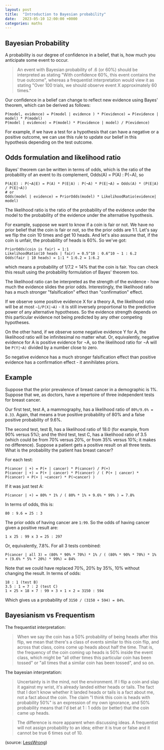 ```yaml
---
layout: post
title:  "Introduction to Bayesian probability"
date:   2023-05-10 12:00:00 +0000
categories: maths
---
```


## Bayesian Probability

A probability is our degree of confidence in a belief, that is, how much you anticipate some event to occur.

> An event with Bayesian probability of .6 (or 60%) should be interpreted as stating
> "With confidence 60%, this event contains the true outcome", whereas a frequentist interpretation would view it as stating 
> "Over 100 trials, we should observe event X approximately 60 times."

Our confidence in a belief can change to reflect new evidence using Bayes' theorem, which can be derived as follows:

```
P(model, evidence) = P(model | evidence ) * P(evidence) = P(evidence | model) * P(model)
P(model | evidence) = P(model) * P(evidence | model) / P(evidence)
```

For example, if we have a test for a hypothesis that can have a negative or a positive outcome, we can use this rule to update our belief in this hypothesis 
depending on the test outcome.

## Odds formulation and likelihood ratio

Bayes' theorem can be written in terms of odds, which is the ratio of the probability of an event to its complement, Odds(A) = P(A) : P(¬A), so

```
P(A|E) : P(¬A|E) = P(A) * P(E|A) : P(¬A) * P(E|¬A) = Odds(A) * (P(E|A) / P(E|¬A))
# or
Odds(model | evidence) = PriorOdds(model) * LikelihoodRatio(evidence| model)
```

The likelihood ratio is the ratio of the probability of the evidence under the model to the probability of the evidence under the alternative hypothesis.

For example, suppose we want to know if a coin is fair or not. We have no prior belief that the coin is fair or not, so the the prior odds are 1:1. Let's say we flip the coin 10 times and get 10 heads. And let's also assume that, if the coin is unfair, the probability of heads is 60%. So we've got:

```
PriorOdds(coin is fair) = 1:1
LikelihoodRatio(10 heads | fair) = 0.5^10 : 0.6^10 ~ 1 : 6.2
Odds(fair | 10 heads) = 1:1 * 1:6.2 = 1:6.2
```

which means a probability of 1/7.2 = 14% that the coin is fair. You can check this result using the probability formulation of Bayes' theorem too.

The likelihood ratio can be interpreted as the strength of the evidence - how much the evidence slides the prior odds. Interestingly, the likelihood ratio has a much stronger "falsification" effect than "confirmation" effect. 

If we observe some positive evidence X for a theory A, the likelihood ratio will be at most `~1/P(X|¬A)` - it is still inversely proportional to the predictive power of any alternative hypotheses. So the evidence strength depends on this particular evidence not being predicted by any other competing hypotheses.

On the other hand, if we observe some negative evidence Y for A, the likelihood ratio will be infinitesimal no matter what. Or, equivalently, negative evidence for A is positive evidence for ¬A, so the likelihood ratio for ¬A will be `P(Y|¬A)` divided by a number close to zero.

So negative evidence has a much stronger falsification effect than positive evidence has a confirmation effect - it annihilates priors.

## Example

Suppose that the prior prevalence of breast cancer in a demographic is 1%. 
Suppose that we, as doctors, have a repertoire of three independent tests for breast cancer. 

Our first test, test A, a mammography, has a likelihood ratio of `80%/9.6% = 8.33`. 
Again, that means a true positive probability of 80% and a false positive probability of 9.6%.

The second test, test B, has a likelihood ratio of 18.0 (for example, from 90% versus 5%); and the third test, test C, has a likelihood ratio of 3.5 
(which could be from 70% versus 20%, or from 35% versus 10%; it makes no difference). 
Suppose a patient gets a positive result on all three tests. What is the probability the patient has breast cancer?

For each test:

```
P(cancer | +) = P(+ | cancer) * P(cancer) / P(+)
P(cancer | +) = P(+ | cancer) * P(cancer) / ( P(+ | cancer) * P(cancer) + P(+ | ¬cancer) * P(¬cancer) )
```

If it was just test A:

```
P(cancer | +) = 80% * 1% / ( 80% * 1% + 9.6% * 99% ) = 7.8%
```

In terms of odds, this is:

```
80 : 9.6 = 25 : 3
```

The prior odds of having cancer are `1:99`. So the odds of having cancer given a positive result are:

```
1 x 25 : 99 x 3 = 25 : 297
```

Or, equivalently, 7.8%.
For all 3 tests combined:

```
P(cancer | all 3) = (80% * 90% * 70%) * 1% / ( (80% * 90% * 70%) * 1% + (9.6% * 5% * 20%) * 99%) = 84%
```

Note that we could have replaced 70%, 20% by 35%, 10% without changing the result.
In terms of odds:

```
18 : 1 (test B)
3.5 : 1 = 7 : 2 (test C)
1 × 25 × 18 × 7 : 99 × 3 × 1 × 2 = 3150 : 594
```

Which gives us a probability of `3150 / (3150 + 594) = 84%`.

## Bayesianism vs Frequentism

The frequentist interpretation: 

> When we say the coin has a 50% probability of being heads after this flip, we mean that there's a class of events similar to this coin flip,
> and across that class, coins come up heads about half the time. That is, the frequency of the coin coming up heads is 50% inside the event class,
> which might be "all other times this particular coin has been tossed" or "all times that a similar coin has been tossed", and so on.

The bayesian interpretation:

> Uncertainty is in the mind, not the environment. If I flip a coin and slap it against my wrist, it's already landed either heads or tails. 
> The fact that I don't know whether it landed heads or tails is a fact about me, not a fact about the coin. 
> The claim "I think this coin is heads with probability 50%" is an expression of my own ignorance, and 50% probability means that I'd bet at 1 : 1 odds
> (or better) that the coin came up heads.

> The difference is more apparent when discussing ideas. A frequentist will not assign probability to an idea; 
> either it is true or false and it cannot be true 6 times out of 10.

(source: [LessWrong](https://www.lesswrong.com/))
